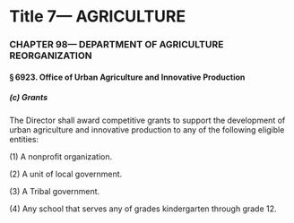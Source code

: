
# Title 7— AGRICULTURE
### CHAPTER 98— DEPARTMENT OF AGRICULTURE REORGANIZATION
#### § 6923. Office of Urban Agriculture and Innovative Production
##### (c) Grants

The Director shall award competitive grants to support the development of urban agriculture and innovative production to any of the following eligible entities:

(1) A nonprofit organization.

(2) A unit of local government.

(3) A Tribal government.

(4) Any school that serves any of grades kindergarten through grade 12.
